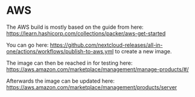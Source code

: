 # AWS

The AWS build is mostly based on the guide from here: https://learn.hashicorp.com/collections/packer/aws-get-started

You can go here: https://github.com/nextcloud-releases/all-in-one/actions/workflows/publish-to-aws.yml to create a new image.

The image can then be reached in for testing here: https://aws.amazon.com/marketplace/management/manage-products/#/

Afterwards the image can be updated here: https://aws.amazon.com/marketplace/management/products/server
